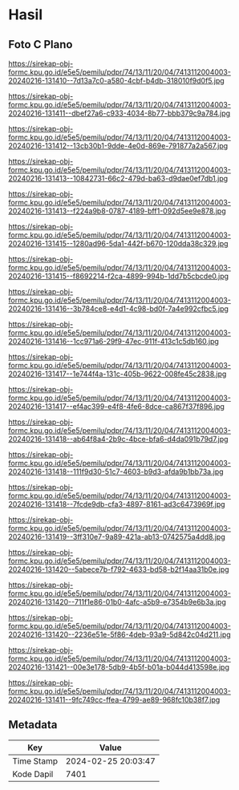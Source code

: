 # Hasil

## Foto C Plano

https://sirekap-obj-formc.kpu.go.id/e5e5/pemilu/pdpr/74/13/11/20/04/7413112004003-20240216-131410--7d13a7c0-a580-4cbf-b4db-318010f9d0f5.jpg

https://sirekap-obj-formc.kpu.go.id/e5e5/pemilu/pdpr/74/13/11/20/04/7413112004003-20240216-131411--dbef27a6-c933-4034-8b77-bbb379c9a784.jpg

https://sirekap-obj-formc.kpu.go.id/e5e5/pemilu/pdpr/74/13/11/20/04/7413112004003-20240216-131412--13cb30b1-9dde-4e0d-869e-791877a2a567.jpg

https://sirekap-obj-formc.kpu.go.id/e5e5/pemilu/pdpr/74/13/11/20/04/7413112004003-20240216-131413--10842731-66c2-479d-ba63-d9dae0ef7db1.jpg

https://sirekap-obj-formc.kpu.go.id/e5e5/pemilu/pdpr/74/13/11/20/04/7413112004003-20240216-131413--f224a9b8-0787-4189-bff1-092d5ee9e878.jpg

https://sirekap-obj-formc.kpu.go.id/e5e5/pemilu/pdpr/74/13/11/20/04/7413112004003-20240216-131415--1280ad96-5da1-442f-b670-120dda38c329.jpg

https://sirekap-obj-formc.kpu.go.id/e5e5/pemilu/pdpr/74/13/11/20/04/7413112004003-20240216-131415--f8692214-f2ca-4899-994b-1dd7b5cbcde0.jpg

https://sirekap-obj-formc.kpu.go.id/e5e5/pemilu/pdpr/74/13/11/20/04/7413112004003-20240216-131416--3b784ce8-e4d1-4c98-bd0f-7a4e992cfbc5.jpg

https://sirekap-obj-formc.kpu.go.id/e5e5/pemilu/pdpr/74/13/11/20/04/7413112004003-20240216-131416--1cc971a6-29f9-47ec-911f-413c1c5db160.jpg

https://sirekap-obj-formc.kpu.go.id/e5e5/pemilu/pdpr/74/13/11/20/04/7413112004003-20240216-131417--1e744f4a-131c-405b-9622-008fe45c2838.jpg

https://sirekap-obj-formc.kpu.go.id/e5e5/pemilu/pdpr/74/13/11/20/04/7413112004003-20240216-131417--ef4ac399-e4f8-4fe6-8dce-ca867f37f896.jpg

https://sirekap-obj-formc.kpu.go.id/e5e5/pemilu/pdpr/74/13/11/20/04/7413112004003-20240216-131418--ab64f8a4-2b9c-4bce-bfa6-d4da091b79d7.jpg

https://sirekap-obj-formc.kpu.go.id/e5e5/pemilu/pdpr/74/13/11/20/04/7413112004003-20240216-131418--111f9d30-51c7-4603-b9d3-afda9b1bb73a.jpg

https://sirekap-obj-formc.kpu.go.id/e5e5/pemilu/pdpr/74/13/11/20/04/7413112004003-20240216-131418--7fcde9db-cfa3-4897-8161-ad3c6473969f.jpg

https://sirekap-obj-formc.kpu.go.id/e5e5/pemilu/pdpr/74/13/11/20/04/7413112004003-20240216-131419--3ff310e7-9a89-421a-ab13-0742575a4dd8.jpg

https://sirekap-obj-formc.kpu.go.id/e5e5/pemilu/pdpr/74/13/11/20/04/7413112004003-20240216-131420--5abece7b-f792-4633-bd58-b2f14aa31b0e.jpg

https://sirekap-obj-formc.kpu.go.id/e5e5/pemilu/pdpr/74/13/11/20/04/7413112004003-20240216-131420--711f1e86-01b0-4afc-a5b9-e7354b9e6b3a.jpg

https://sirekap-obj-formc.kpu.go.id/e5e5/pemilu/pdpr/74/13/11/20/04/7413112004003-20240216-131420--2236e51e-5f86-4deb-93a9-5d842c04d211.jpg

https://sirekap-obj-formc.kpu.go.id/e5e5/pemilu/pdpr/74/13/11/20/04/7413112004003-20240216-131421--00e3e178-5db9-4b5f-b01a-b044d413598e.jpg

https://sirekap-obj-formc.kpu.go.id/e5e5/pemilu/pdpr/74/13/11/20/04/7413112004003-20240216-131411--9fc749cc-ffea-4799-ae89-968fc10b38f7.jpg


## Metadata

| Key        | Value               |
| ---------- | ------------------- |
| Time Stamp | 2024-02-25 20:03:47 |
| Kode Dapil | 7401                |



